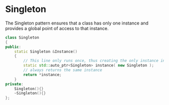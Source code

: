 # Singleton

The Singleton pattern ensures that a class has only one instance and provides a global point of access to that instance.

```cpp
class Singleton
{
public:
    static Singleton &Instance()
    {
        // This line only runs once, thus creating the only instance in existence
        static std::auto_ptr<Singleton> instance( new Singleton );
        // always returns the same instance
        return *instance; 
    }
private:
    Singleton(){}
    ~Singleton(){}
};
```